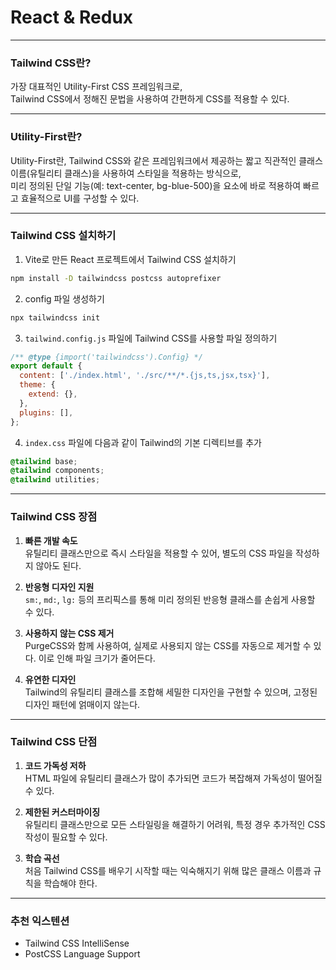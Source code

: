 # **React & Redux**

---

### **Tailwind CSS란?**

가장 대표적인 Utility-First CSS 프레임워크로,  
Tailwind CSS에서 정해진 문법을 사용하여 간편하게 CSS를 적용할 수 있다.

---

### **Utility-First란?**

Utility-First란, Tailwind CSS와 같은 프레임워크에서 제공하는 짧고 직관적인 클래스 이름(유틸리티 클래스)을 사용하여 스타일을 적용하는 방식으로,  
미리 정의된 단일 기능(예: text-center, bg-blue-500)을 요소에 바로 적용하여 빠르고 효율적으로 UI를 구성할 수 있다.

---

### **Tailwind CSS 설치하기**

1. Vite로 만든 React 프로젝트에서 Tailwind CSS 설치하기

```bash
npm install -D tailwindcss postcss autoprefixer
```

2. config 파일 생성하기

```bash
npx tailwindcss init
```

3. `tailwind.config.js` 파일에 Tailwind CSS를 사용할 파일 정의하기

```js
/** @type {import('tailwindcss').Config} */
export default {
  content: ['./index.html', './src/**/*.{js,ts,jsx,tsx}'],
  theme: {
    extend: {},
  },
  plugins: [],
};
```

4. `index.css` 파일에 다음과 같이 Tailwind의 기본 디렉티브를 추가

```css
@tailwind base;
@tailwind components;
@tailwind utilities;
```

---

### **Tailwind CSS 장점**

1. **빠른 개발 속도**  
   유틸리티 클래스만으로 즉시 스타일을 적용할 수 있어, 별도의 CSS 파일을 작성하지 않아도 된다.

2. **반응형 디자인 지원**  
   `sm:`, `md:`, `lg:` 등의 프리픽스를 통해 미리 정의된 반응형 클래스를 손쉽게 사용할 수 있다.

3. **사용하지 않는 CSS 제거**  
   PurgeCSS와 함께 사용하여, 실제로 사용되지 않는 CSS를 자동으로 제거할 수 있다. 이로 인해 파일 크기가 줄어든다.

4. **유연한 디자인**  
   Tailwind의 유틸리티 클래스를 조합해 세밀한 디자인을 구현할 수 있으며, 고정된 디자인 패턴에 얽매이지 않는다.

---

### **Tailwind CSS 단점**

1. **코드 가독성 저하**  
   HTML 파일에 유틸리티 클래스가 많이 추가되면 코드가 복잡해져 가독성이 떨어질 수 있다.

2. **제한된 커스터마이징**  
   유틸리티 클래스만으로 모든 스타일링을 해결하기 어려워, 특정 경우 추가적인 CSS 작성이 필요할 수 있다.

3. **학습 곡선**  
   처음 Tailwind CSS를 배우기 시작할 때는 익숙해지기 위해 많은 클래스 이름과 규칙을 학습해야 한다.

---

### **추천 익스텐션**

- Tailwind CSS IntelliSense
- PostCSS Language Support
